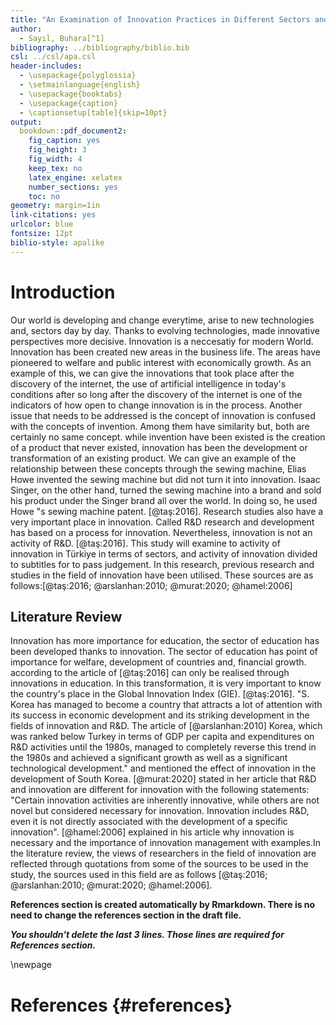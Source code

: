 ```yaml
---
title: "An Examination of Innovation Practices in Different Sectors and Subcategories in Turkey."
author: 
  - Sayıl, Buhara[^1]
bibliography: ../bibliography/biblio.bib
csl: ../csl/apa.csl
header-includes:
  - \usepackage{polyglossia}
  - \setmainlanguage{english}
  - \usepackage{booktabs}
  - \usepackage{caption} 
  - \captionsetup[table]{skip=10pt}
output:
  bookdown::pdf_document2:
    fig_caption: yes
    fig_height: 3
    fig_width: 4
    keep_tex: no
    latex_engine: xelatex
    number_sections: yes
    toc: no
geometry: margin=1in
link-citations: yes
urlcolor: blue
fontsize: 12pt
biblio-style: apalike
---
```



<!-- ======================================================================= -->
<!-- ============================== FOOTNOTES ============================== -->
<!-- ======================================================================= -->
[^1]: 19080415, [Github Repo](https://github.com/Buharas/19080415.git)



# Introduction
Our world is developing and change everytime, arise to new technologies and, sectors day by day. Thanks to evolving technologies, made innovative perspectives more decisive. Innovation is a neccesatiy for modern World. Innovation has been created new areas in the business life. The areas have pioneered to welfare and public interest with economically growth. As an example of this, we can give the innovations that took place after the discovery of the internet, the use of artificial intelligence in today's conditions after so long after the discovery of the internet is one of the indicators of how open to change innovation is in the process. Another issue that needs to be addressed is the concept of innovation is confused with the concepts of invention. Among them have similarity but, both are certainly no same concept. while invention have been existed is the creation of a product that never existed, innovation has been the development or transformation of an existing product. We can give an example of the relationship between these concepts through the sewing machine, Elias Howe invented the sewing machine but did not turn it into innovation. Isaac Singer, on the other hand, turned the sewing machine into a brand and sold his product under the Singer brand all over the world. In doing so, he used Howe "s sewing machine patent. [@taş:2016]. Research studies also have a very important place in innovation. Called R&D research and development has based on a process for innovation. Nevertheless, innovation is not an activity of R&D. [@taş:2016]. This study will examine to activity of innovation in Türkiye in terms of sectors, and activity of innovation divided to subtitles for to pass judgement. In this research, previous research and studies in the field of innovation have been utilised. These sources are as follows:[@taş:2016; @arslanhan:2010; @murat:2020; @hamel:2006]


## Literature Review

Innovation has more importance for education, the sector of education has been developed thanks to innovation. The sector of education has point of importance for welfare, development of countries and, financial growth. according to the article of [@taş:2016] can only be realised through innovations in education. In this transformation, it is very important to know the country's place in the Global Innovation Index (GIE). [@taş:2016]. 
"S. Korea has managed to become a country that attracts a lot of attention with its success in economic development and its striking development in the fields of innovation and R&D. The article of [@arslanhan:2010] Korea, which was ranked below Turkey in terms of GDP per capita and expenditures on R&D activities until the 1980s, managed to completely reverse this trend in the 1980s and achieved a significant growth as well as a significant technological development." and mentioned the effect of innovation in the development of South Korea.
 [@murat:2020] stated in her article that R&D and innovation are different for innovation with the following statements:  "Certain innovation activities are inherently innovative, while others are not novel but considered necessary for innovation. Innovation includes R&D, even it is not directly associated with the development of a specific innovation". 
[@hamel:2006] explained in his article why innovation is necessary and the importance of innovation management with examples.In the literature review, the views of researchers in the field of innovation are reflected through quotations from some of the sources to be used in the study, the sources used in this field are as follows [@taş:2016; @arslanhan:2010; @murat:2020; @hamel:2006].



**References section is created automatically by Rmarkdown. There is no need to change the references section in the draft file.**

**_You shouldn't delete the last 3 lines. Those lines are required for References section._**

\newpage
# References {#references}
<div id="refs"></div>

